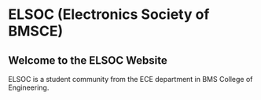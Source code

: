# ELSOC (Electronics Society of BMSCE)
## Welcome to the ELSOC Website

ELSOC is a student community from the ECE department in BMS College of Engineering.
